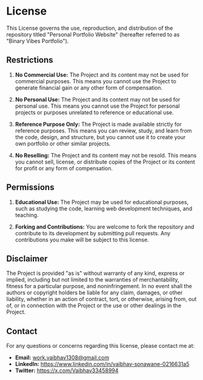 # License

This License governs the use, reproduction, and distribution of the repository titled "Personal Portfolio Website" (hereafter referred to as "Binary Vibes Portfolio").

## Restrictions

1. **No Commercial Use:** The Project and its content may not be used for commercial purposes. This means you cannot use the Project to generate financial gain or any other form of compensation.
   
2. **No Personal Use:** The Project and its content may not be used for personal use. This means you cannot use the Project for personal projects or purposes unrelated to reference or educational use.

3. **Reference Purpose Only:** The Project is made available strictly for reference purposes. This means you can review, study, and learn from the code, design, and structure, but you cannot use it to create your own portfolio or other similar projects.

4. **No Reselling:** The Project and its content may not be resold. This means you cannot sell, license, or distribute copies of the Project or its content for profit or any form of compensation.

## Permissions

1. **Educational Use:** The Project may be used for educational purposes, such as studying the code, learning web development techniques, and teaching.

2. **Forking and Contributions:** You are welcome to fork the repository and contribute to its development by submitting pull requests. Any contributions you make will be subject to this license.

## Disclaimer

The Project is provided "as is" without warranty of any kind, express or implied, including but not limited to the warranties of merchantability, fitness for a particular purpose, and noninfringement. In no event shall the authors or copyright holders be liable for any claim, damages, or other liability, whether in an action of contract, tort, or otherwise, arising from, out of, or in connection with the Project or the use or other dealings in the Project.

## Contact

For any questions or concerns regarding this license, please contact me at:

- **Email:** work.vaibhav1308@gmail.com
- **LinkedIn:** https://www.linkedin.com/in/vaibhav-sonawane-0216631a5
- **Twitter:** https://x.com/Vaibhav33458994
